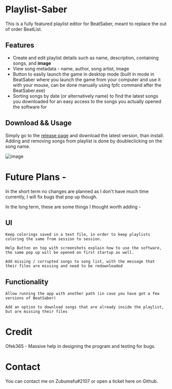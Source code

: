 # Playlist-Saber
This is a fully featured playlist editor for BeatSaber, meant to replace the out of order BeatList.

## Features

- Create and edit playlist details such as name, description, containing songs, and **image**
- View song metadata - name, author, song artist, image
- Button to easily launch the game in desktop mode (built in mode in BeatSaber where you launch the game from your computer and use it with your mouse, can be done manually using fpfc command after the BeatSaber.exe)
- Sorting songs by date (or alternatively name) to find the latest songs you downloaded for an easy access to the songs you actually opened the software for


## Download && Usage
Simply go to the [release page](https://github.com/Zoobumafu/Playlist-Saber/releases) and download the latest version, than install.
Adding and removing songs from playlist is done by doubleclicking on the song name.

![image](https://user-images.githubusercontent.com/81674290/135576115-2dc28c7c-0578-47ec-ba3f-103a58e5bb8e.png)

# Future Plans - 
In the short term no changes are planned as I don't have much time currently, I will fix bugs that pop up though.

In the long term, these are some things I thought worth adding - 
## UI
    Keep colorings saved in a text file, in order to keep playlists coloring the same from session to session.
    
    Help Button on top with screenshots explain how to use the software, the same pop up will be opened on first startup as well.
    
    Add missing / corrupted songs to song list, with the message that their files are missing and need to be redownloaded
    

## Functionality
    Allow running the app with another path (in case you have got a few versions of BeatSaber)
    
    Add an option to download songs that are already inside the playlist, but are missing their files
    
   
# Credit 

Ofek365 - Massive help in designing the program and testing for bugs.

# Contact
You can contact me on Zubumafu#2107 or open a ticket here on Github.

